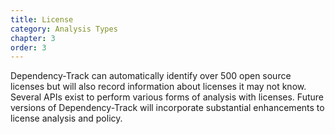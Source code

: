 ```yaml
---
title: License
category: Analysis Types
chapter: 3
order: 3
---
```


Dependency-Track can automatically identify over 500 open source licenses but will also record information about 
licenses it may not know. Several APIs exist to perform various forms of analysis with licenses. Future versions
of Dependency-Track will incorporate substantial enhancements to license analysis and policy.
